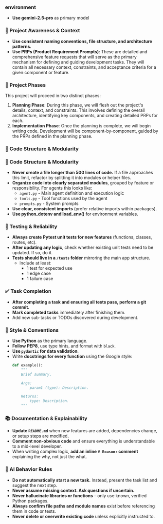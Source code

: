 ### environment
- **Use gemini-2.5-pro** as primary model

### 🔄 Project Awareness & Context
- **Use consistent naming conventions, file structure, and architecture patterns.**
- **Use PRPs (Product Requirement Prompts)**: These are detailed and comprehensive feature requests that will serve as the primary mechanism for defining and guiding development tasks. They will contain all necessary context, constraints, and acceptance criteria for a given component or feature.

### 🚀 Project Phases
This project will proceed in two distinct phases:
1.  **Planning Phase**: During this phase, we will flesh out the project's details, context, and constraints. This involves defining the overall architecture, identifying key components, and creating detailed PRPs for each.
2.  **Implementation Phase**: Once the planning is complete, we will begin writing code. Development will be component-by-component, guided by the PRPs defined in the planning phase.

### 🧱 Code Structure & Modularity

### 🧱 Code Structure & Modularity
- **Never create a file longer than 500 lines of code.** If a file approaches this limit, refactor by splitting it into modules or helper files.
- **Organize code into clearly separated modules**, grouped by feature or responsibility.
  For agents this looks like:
    - `agent.py` - Main agent definition and execution logic 
    - `tools.py` - Tool functions used by the agent 
    - `prompts.py` - System prompts
- **Use clear, consistent imports** (prefer relative imports within packages).
- **Use python_dotenv and load_env()** for environment variables.

### 🧪 Testing & Reliability
- **Always create Pytest unit tests for new features** (functions, classes, routes, etc).
- **After updating any logic**, check whether existing unit tests need to be updated. If so, do it.
- **Tests should live in a `/tests` folder** mirroring the main app structure.
  - Include at least:
    - 1 test for expected use
    - 1 edge case
    - 1 failure case

### ✅ Task Completion
- **After completing a task and ensuring all tests pass, perform a git commit.**
- **Mark completed tasks** immediately after finishing them.
- Add new sub-tasks or TODOs discovered during development.

### 📎 Style & Conventions
- **Use Python** as the primary language.
- **Follow PEP8**, use type hints, and format with `black`.
- **Use `pydantic` for data validation**.
- Write **docstrings for every function** using the Google style:
  ```python
  def example():
      """
      Brief summary.

      Args:
          param1 (type): Description.

      Returns:
          type: Description.
      """
  ```

### 📚 Documentation & Explainability
- **Update `README.md`** when new features are added, dependencies change, or setup steps are modified.
- **Comment non-obvious code** and ensure everything is understandable to a mid-level developer.
- When writing complex logic, **add an inline `# Reason:` comment** explaining the why, not just the what.

### 🧠 AI Behavior Rules
- **Do not automatically start a new task.** Instead, present the task list and suggest the next step.
- **Never assume missing context. Ask questions if uncertain.**
- **Never hallucinate libraries or functions** – only use known, verified Python packages.
- **Always confirm file paths and module names** exist before referencing them in code or tests.
- **Never delete or overwrite existing code** unless explicitly instructed to.
